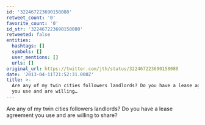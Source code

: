 ```yaml
---
id: '322467223690158080'
retweet_count: '0'
favorite_count: '0'
id_str: '322467223690158080'
retweeted: false
entities:
  hashtags: []
  symbols: []
  user_mentions: []
  urls: []
original_url: https://twitter.com/jth/status/322467223690158080
date: '2013-04-11T21:52:31.000Z'
title: >-
  Are any of my twin cities followers landlords? Do you have a lease agreement
  you use and are willing…
---
```


Are any of my twin cities followers landlords? Do you have a lease agreement you use and are willing to share?